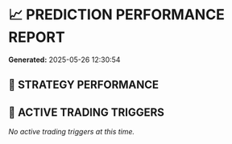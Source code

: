 # 📈 PREDICTION PERFORMANCE REPORT
**Generated:** 2025-05-26 12:30:54

## 🎯 STRATEGY PERFORMANCE

## 🚨 ACTIVE TRADING TRIGGERS

*No active trading triggers at this time.*

